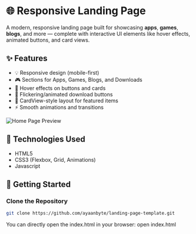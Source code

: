 # 🌐 Responsive Landing Page

A modern, responsive landing page built for showcasing **apps**, **games**, **blogs**, and more — 
complete with interactive UI elements like hover effects, animated buttons, and card views.

## ✨ Features

- 💡 Responsive design (mobile-first)
- 🎮 Sections for Apps, Games, Blogs, and Downloads
- 🎯 Hover effects on buttons and cards
- 💾 Flickering/animated download buttons
- 🧱 CardView-style layout for featured items
- ⚡ Smooth animations and transitions

![Home Page Preview](/landing-page-template/website/img/screenshots/HOME.png)


## 🔧 Technologies Used

- HTML5
- CSS3 (Flexbox, Grid, Animations)
- Javascript

## 🚀 Getting Started

### Clone the Repository

```bash
git clone https://github.com/ayaanbyte/landing-page-template.git
```

You can directly open the index.html in your browser:
open index.html
